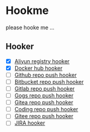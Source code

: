 # Hookme

please hooke me ...

## Hooker

- [x] [Aliyun registry hooker](https://help.aliyun.com/document_detail/60949.html?spm=https://github.com/huobazi/hookme)
- [x] [Docker hub hooker](https://docs.docker.com/docker-hub/webhooks/)
- [ ] [Github repo push hooker](https://docs.github.com/en/developers/webhooks-and-events/webhooks)
- [ ] [Bitbucket repo push hooker](https://support.atlassian.com/bitbucket-cloud/docs/event-payloads/#EventPayloads-Push)
- [ ] [Gitlab repo push hooker](https://docs.gitlab.com/ee/user/project/integrations/webhooks.html)
- [ ] [Gogs repo push hooker](https://gogs.io/docs/features/webhook)
- [ ] [Gitea repo push hooker](https://docs.gitea.io/en-us/webhooks/)
- [ ] [Coding repo push hooker](https://help.coding.net/docs/project/open/webhook.html)
- [ ] [Gitee repo push hooker](https://gitee.com/help/categories/40)
- [ ] [JIRA hooker](https://developer.atlassian.com/cloud/jira/platform/webhooks/)
